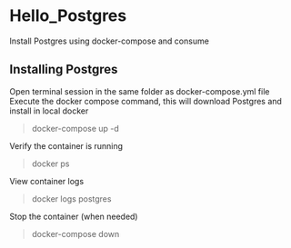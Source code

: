 # Hello_Postgres
Install Postgres using docker-compose and consume

## Installing Postgres
Open terminal session in the same folder as docker-compose.yml file
Execute the docker compose command, this will download Postgres and install in local docker
> docker-compose up -d

Verify the container is running 
> docker ps

View container logs
> docker logs postgres

Stop the container (when needed)
> docker-compose down




